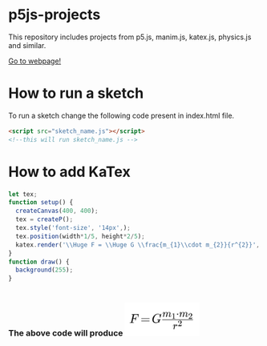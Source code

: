 # p5js-projects

This repository includes projects from p5.js, manim.js, katex.js, physics.js and similar.

[Go to webpage!](https://two-ticks.github.io/p5js-projects/) 

# How to run a sketch
To run a sketch change the following code present in index.html file.
``` html
<script src="sketch_name.js"></script> 
<!--this will run sketch_name.js -->
```
# How to add KaTex


```javascript
let tex;
function setup() {
  createCanvas(400, 400);                 
  tex = createP(); 
  tex.style('font-size', '14px',);                                                 //font-size
  tex.position(width*1/5, height*2/5);                                             //position
  katex.render('\\Huge F = \\Huge G \\frac{m_{1}\\cdot m_{2}}{r^{2}}', tex.elt);   //KaTex script 
}
function draw() {  
  background(255);  
}
 
```
### The above code will produce  <img src="images/katex_example.jpg" width="150" />

